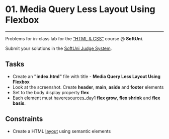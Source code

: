 # 01. Media Query Less Layout Using Flexbox
------
Problems for in-class lab for the [“HTML & CSS”](https://softuni.bg/trainings/2375/html-and-css-may-2019) course @ **SoftUni**.

Submit your solutions in the [SoftUni Judge System](https://judge.softuni.bg/Contests/1236/Flexbox).

## Tasks
* Create an **"index.html"** file with title - **Media Query Less Layout Using Flexbox**
* Look at the screenshot. Create **header**, **main**, **aside** and **footer** elements 
* Set to the body display property **flex**
* Each element must haveresources_day1 **flex grow**, **flex shrink** and **flex basis**.


## Constraints
* Create a HTML [layout](https://www.w3schools.com/html/html_layout.asp) using semantic elements